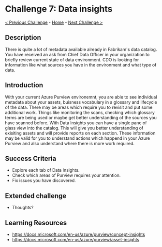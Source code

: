 # Challenge 7: Data insights

[< Previous Challenge](./Challenge6.md) - [Home](../readme.md) - [Next Challenge >](./Challenge8.md)

## Description

There is quite a lot of metadata available already in Fabrikam's data catalog. You have received an ask from Chief Data Officer in your organization to briefly review current state of data environment. CDO is looking for information like what sources you have in the environment and what type of data. 

## Introduction

With your current Azure Purview environemnt, you are able to see individual metadata about your assets, buisness vocabulary in a glossary and lifecycle of the data. There may be areas which require you to revisit and put some additional work. Things like monitoring the scans, checking which glossary terms are being used or maybe get better understanding of the sources you have scanned before. With Data Insights you can have a single pane of glass view into the catalog. This will give you better understanding of exisiting assets and will provide reports on each section. These information may be valid for you to understand actions which happend in your Azure Purview and also understand where there is more work required.

## Success Criteria
- Explore each tab of Data Insights.
- Check which areas of Purview requires your attention.
- Fix issues you have discovered.

## Extended challenge
- Thoughts?

## Learning Resources
- https://docs.microsoft.com/en-us/azure/purview/concept-insights
- https://docs.microsoft.com/en-us/azure/purview/asset-insights
